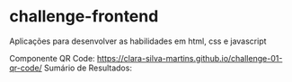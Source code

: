# challenge-frontend
Aplicações para desenvolver as habilidades em html, css e javascript 

Componente QR Code: https://clara-silva-martins.github.io/challenge-01-qr-code/
Sumário de Resultados: 
